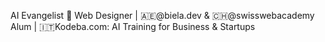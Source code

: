 AI Evangelist 🚀 Web Designer | 🇦🇪@biela.dev & 🇨🇭@swisswebacademy Alum | 🇮🇹Kodeba.com: AI Training for Business & Startups
